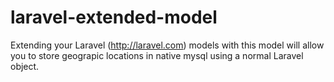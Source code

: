 # laravel-extended-model

Extending your Laravel (http://laravel.com) models with this model will allow you to store geograpic locations in native mysql using a normal Laravel object.

